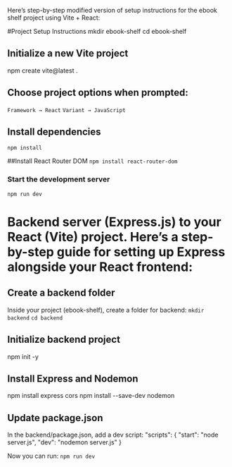 Here’s step-by-step modified version of  setup instructions for the ebook shelf project using Vite + React:


#Project Setup Instructions
mkdir ebook-shelf
cd ebook-shelf

## Initialize a new Vite project
npm create vite@latest .  

## Choose project options when prompted:
`Framework → React`
`Variant → JavaScript`

## Install dependencies
`npm install`

##Install React Router DOM
`npm install react-router-dom`

### Start the development server
`npm run dev`


# Backend server (Express.js) to your React (Vite) project. Here’s a step-by-step guide for setting up Express alongside your React frontend:

## Create a backend folder
Inside your project (ebook-shelf), create a folder for backend:
`mkdir backend`
`cd backend`

## Initialize backend project
npm init -y

## Install Express and Nodemon
npm install express cors
npm install --save-dev nodemon

## Update package.json
In the backend/package.json, add a dev script:
"scripts": {
  "start": "node server.js",
  "dev": "nodemon server.js"
}

Now you can run:
`npm run dev`

